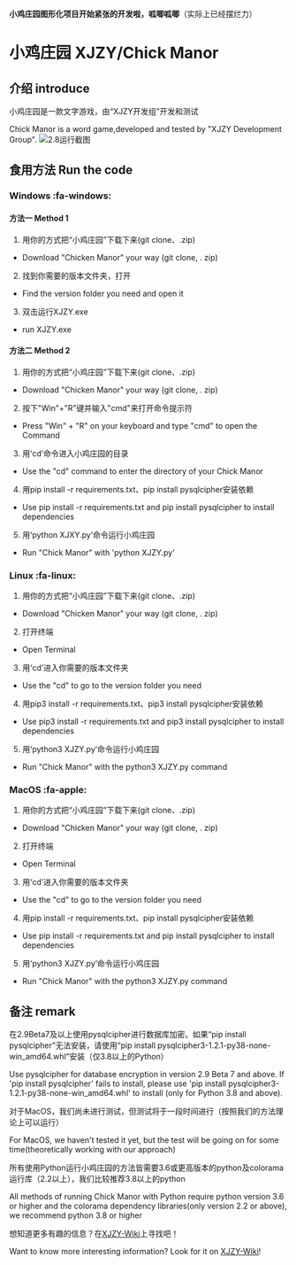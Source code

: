 **小鸡庄园图形化项目开始紧张的开发啦，呱唧呱唧**（实际上已经摆烂力）

# 小鸡庄园 XJZY/Chick Manor

## 介绍 introduce
小鸡庄园是一款文字游戏，由“XJZY开发组”开发和测试

Chick Manor is a word game,developed and tested by "XJZY Development Group".
![2.8运行截图](https://foruda.gitee.com/images/1726908402334015895/ba1c65a3_13520532.png)
## 食用方法 Run the code

### Windows :fa-windows: 

#### 方法一 Method 1

1. 用你的方式把“小鸡庄园”下载下来(git clone、.zip)
- Download "Chicken Manor" your way (git clone, . zip)
2. 找到你需要的版本文件夹，打开
- Find the version folder you need and open it
3. 双击运行XJZY.exe
- run XJZY.exe

#### 方法二 Method 2

1. 用你的方式把“小鸡庄园”下载下来(git clone、.zip)
- Download "Chicken Manor" your way (git clone, . zip)
2. 按下"Win"+"R"键并输入"cmd"来打开命令提示符
- Press "Win" + "R" on your keyboard and type "cmd" to open the Command
3. 用‘cd’命令进入小鸡庄园的目录
- Use the "cd" command to enter the directory of your Chick Manor
4. 用pip install -r requirements.txt、pip install pysqlcipher安装依赖
- Use pip install -r requirements.txt and pip install pysqlcipher to install dependencies
5. 用‘python XJXY.py’命令运行小鸡庄园
- Run "Chick Manor" with 'python XJZY.py'

### Linux :fa-linux: 

1. 用你的方式把“小鸡庄园”下载下来(git clone、.zip)
- Download "Chicken Manor" your way (git clone, . zip)
2. 打开终端
- Open Terminal
3. 用‘cd’进入你需要的版本文件夹
-  Use the "cd" to go to the version folder you need
4. 用pip3 install -r requirements.txt、pip3 install pysqlcipher安装依赖
- Use pip3 install -r requirements.txt and pip3 install pysqlcipher to install dependencies
5. 用‘python3 XJZY.py’命令运行小鸡庄园
- Run "Chick Manor" with the python3 XJZY.py command

### MacOS :fa-apple: 
1. 用你的方式把“小鸡庄园”下载下来(git clone、.zip)
- Download "Chicken Manor" your way (git clone, . zip)
2. 打开终端
-  Open Terminal
3. 用‘cd’进入你需要的版本文件夹
-  Use the "cd" to go to the version folder you need
4. 用pip install -r requirements.txt、pip install pysqlcipher安装依赖
- Use pip install -r requirements.txt and pip install pysqlcipher to install dependencies
5. 用‘python3 XJZY.py’命令运行小鸡庄园
- Run "Chick Manor" with the python3 XJZY.py command

## 备注 remark

在2.9Beta7及以上使用pysqlcipher进行数据库加密。如果“pip install pysqlcipher”无法安装，请使用“pip install pysqlcipher3-1.2.1-py38-none-win_amd64.whl”安装（仅3.8以上的Python）

Use pysqlcipher for database encryption in version 2.9 Beta 7 and above. If 'pip install pysqlcipher' fails to install, please use 'pip install pysqlcipher3-1.2.1-py38-none-win_amd64.whl' to install (only for Python 3.8 and above).

对于MacOS，我们尚未进行测试，但测试将于一段时间进行（按照我们的方法理论上可以运行）

For MacOS, we haven't tested it yet, but the test will be going on for some time(theoretically working with our approach)

所有使用Python运行小鸡庄园的方法皆需要3.6或更高版本的python及colorama运行库（2.2以上），我们比较推荐3.8以上的python

All methods of running Chick Manor with Python require python version 3.6 or higher and the colorama dependency libraries(only version 2.2 or above), we recommend python 3.8 or higher

想知道更多有趣的信息？在[XJZY-Wiki](https://ejkdn.github.io/XJZY-Wiki/ "小鸡庄园的官方Wiki！")上寻找吧！

Want to know more interesting information? Look for it on [XJZY-Wiki](https://ejkdn.github.io/XJZY-Wiki/ "The official Wiki of Chicken Manor!")!